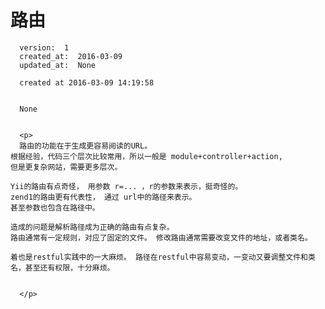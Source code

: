 
  # 路由

      version:  1
      created_at:  2016-03-09
      updated_at:  None

      created at 2016-03-09 14:19:58 


      None


      <p>
      路由的功能在于生成更容易阅读的URL。
	根据经验，代码三个层次比较常用，所以一般是 module+controller+action,
	但是更复杂网站，需要更多层次。 

	Yii的路由有点奇怪， 用参数 r=... ，r的参数来表示，挺奇怪的。
	zend1的路由更有代表性， 通过 url中的路径来表示。 
	甚至参数也包含在路径中。 

	造成的问题是解析路径成为正确的路由有点复杂。 
	路由通常有一定规则，对应了固定的文件。 修改路由通常需要改变文件的地址，或者类名。

	着也是restful实践中的一大麻烦。 路径在restful中容易变动，一变动又要调整文件和类名，甚至还有权限，十分麻烦。


      </p>

  